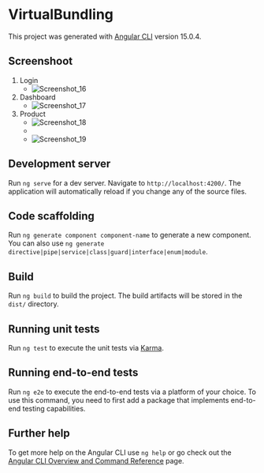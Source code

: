 # VirtualBundling

This project was generated with [Angular CLI](https://github.com/angular/angular-cli) version 15.0.4.

## Screenshoot
1. Login
    - ![Screenshot_16](https://user-images.githubusercontent.com/90307565/210106420-65b93be1-4504-44f2-bb33-da2cb808a17b.png)
2. Dashboard
    - ![Screenshot_17](https://user-images.githubusercontent.com/90307565/210106427-4a2d753b-6522-4f11-bab4-d5e71283ff08.png)
3. Product
    - ![Screenshot_18](https://user-images.githubusercontent.com/90307565/210106430-d08a2c92-9dd2-46ad-b9b4-4c50694010d5.png)
    - 
    - ![Screenshot_19](https://user-images.githubusercontent.com/90307565/210106432-887e5f96-d20d-4059-af5f-2eff8ab0769c.png)
## Development server

Run `ng serve` for a dev server. Navigate to `http://localhost:4200/`. The application will automatically reload if you change any of the source files.

## Code scaffolding

Run `ng generate component component-name` to generate a new component. You can also use `ng generate directive|pipe|service|class|guard|interface|enum|module`.

## Build

Run `ng build` to build the project. The build artifacts will be stored in the `dist/` directory.

## Running unit tests

Run `ng test` to execute the unit tests via [Karma](https://karma-runner.github.io).

## Running end-to-end tests

Run `ng e2e` to execute the end-to-end tests via a platform of your choice. To use this command, you need to first add a package that implements end-to-end testing capabilities.

## Further help

To get more help on the Angular CLI use `ng help` or go check out the [Angular CLI Overview and Command Reference](https://angular.io/cli) page.
